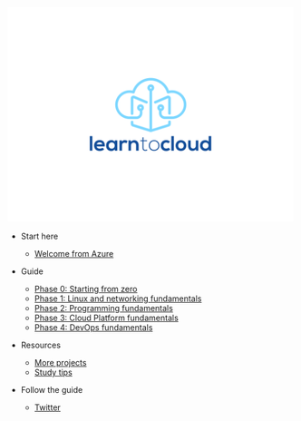 <!-- docs/_sidebar.md -->

![logo](/img/Logo-03.svg)

- Start here 
  - [Welcome from Azure](/#welcome)

- Guide

  - [Phase 0: Starting from zero](phase0/README.md)
  - [Phase 1: Linux and networking fundamentals](phase1/README.md)
  - [Phase 2: Programming fundamentals](phase2/README.md)
  - [Phase 3: Cloud Platform fundamentals](phase3/README.md)
  - [Phase 4: DevOps fundamentals](phase4/README.md)

- Resources

  - [More projects](projects/README.md)
  - [Study tips](resources/readme.md)

- Follow the guide

  - [Twitter](https://twitter.com/jcabeza_1)
